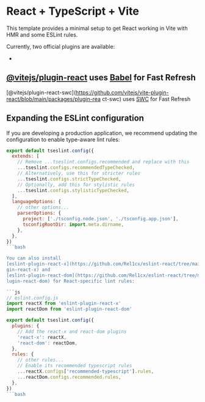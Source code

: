 # React + TypeScript + Vite

This template provides a minimal setup to get React working in Vite with HMR and some ESLint rules.

Currently, two official plugins are available:

-
[@vitejs/plugin-react](https://github.com/vitejs/vite-plugin-react/blob/main/packages/plugin-react)
uses [Babel](https://babeljs.io/) for Fast Refresh
-
[@vitejs/plugin-react-swc](https://github.com/vitejs/vite-plugin-react/blob/main/packages/plugin-rea
ct-swc) uses [SWC](https://swc.rs/) for Fast Refresh

## Expanding the ESLint configuration

If you are developing a production application, we recommend updating the configuration to enable
type-aware lint rules:

```js
export default tseslint.config({
  extends: [
    // Remove ...tseslint.configs.recommended and replace with this
    ...tseslint.configs.recommendedTypeChecked,
    // Alternatively, use this for stricter rules
    ...tseslint.configs.strictTypeChecked,
    // Optionally, add this for stylistic rules
    ...tseslint.configs.stylisticTypeChecked,
  ],
  languageOptions: {
    // other options...
    parserOptions: {
      project: ['./tsconfig.node.json', './tsconfig.app.json'],
      tsconfigRootDir: import.meta.dirname,
    },
  },
})
```bash

You can also install
[eslint-plugin-react-x](https://github.com/Rel1cx/eslint-react/tree/main/packages/plugins/eslint-plu
gin-react-x) and
[eslint-plugin-react-dom](https://github.com/Rel1cx/eslint-react/tree/main/packages/plugins/eslint-p
lugin-react-dom) for React-specific lint rules:

```js
// eslint.config.js
import reactX from 'eslint-plugin-react-x'
import reactDom from 'eslint-plugin-react-dom'

export default tseslint.config({
  plugins: {
    // Add the react-x and react-dom plugins
    'react-x': reactX,
    'react-dom': reactDom,
  },
  rules: {
    // other rules...
    // Enable its recommended typescript rules
    ...reactX.configs['recommended-typescript'].rules,
    ...reactDom.configs.recommended.rules,
  },
})
```bash
